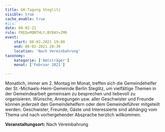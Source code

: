 ```yaml
---
title: GH-Tagung Steglitz
visible: true
cache_enable: true
#ics: 
date: 08-02-21
rule: FREQ=MONTHLY;BYDAY=2MO
event:
	start: 08-02-2021 19:00
	end: 08-02-2021 20:30
	location: 'Nach Vereinbahrung'
taxonomy:
	kategorie: ['Amtsträger']
	monat: ['Februar 2021']

---
```

Monatlich, immer am 2. Montag im Monat, treffen sich die Gemeindehelfer der St.-Michaels-Heim-Gemeinde Berlin Steglitz, um vielfältige Themen in der Gemeindearbeit gemeinsam zu besprechen und liebevoll zu organisieren. Wünsche, Anregungen usw. aller Geschwister und Freunde können jederzeit den Gemeindehelfern oder dem Gemeindeführer mitgeteilt werden. Geschwister, Freunde, Gäste und Interessierte sind abhängig vom Thema und nach vorhergehender Absprache herzlich willkommen.



**Veranstaltungsort:** Nach Vereinbahrung

